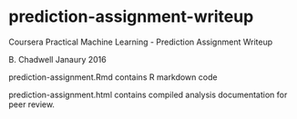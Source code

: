 # prediction-assignment-writeup
Coursera Practical Machine Learning - Prediction Assignment Writeup

B. Chadwell
Janaury 2016

prediction-assignment.Rmd contains R markdown code

prediction-assignment.html contains compiled analysis documentation for peer review.


